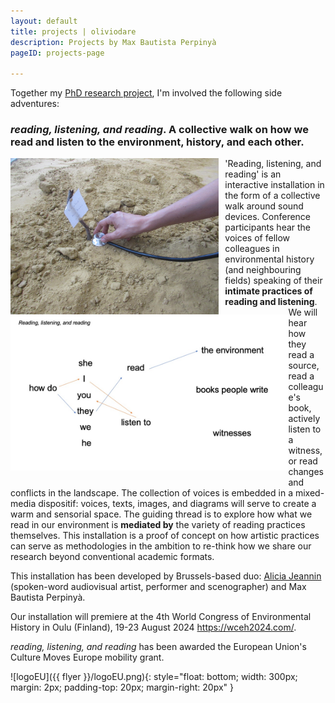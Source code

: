 ```yaml
---
layout: default
title: projects | oliviodare
description: Projects by Max Bautista Perpinyà
pageID: projects-page

---
```


Together my [PhD research project](bio.html#what-i-am-doing-now), I'm involved the following side adventures:


### *reading, listening, and reading*. A collective walk on how we read and listen to the environment, history, and each other.

<img src="reading-listening-reading.jpg" style="float: left; margin-right: 10px;height: 250px;">
<img src="how-do-i-you-they.jpg" style="float: left; height: 250px; padding-bottom: 25px;">

<div class="clear"></div>

'Reading, listening, and reading' is an interactive installation in the form of a collective walk around sound devices. Conference participants hear the voices of fellow colleagues in environmental history (and neighbouring fields) speaking of their **intimate practices of reading and listening**. We will hear how they read a source, read a colleague's book, actively listen to a witness, or read changes and conflicts in the landscape. The collection of voices is embedded in a mixed-media dispositif: voices, texts, images, and diagrams will serve to create a warm and sensorial space. The guiding thread is to explore how what we read in our environment is **mediated by** the variety of reading practices themselves. This installation is a proof of concept on how artistic practices can serve as methodologies in the ambition to re-think how we share our research beyond conventional academic formats.

This installation has been developed by Brussels-based duo: <a class="dont-break-out" href="https://quand-ils-parlent.jimdofree.com/" target="_blank">Alicia Jeannin</a> (spoken-word audiovisual artist, performer and scenographer) and Max Bautista Perpinyà.

Our installation will premiere at the 4th World Congress of Environmental History in Oulu (Finland), 19-23 August 2024 <a class="dont-break-out" href="https://wceh2024.com/" target="_blank">https://wceh2024.com/</a>. 

*reading, listening, and reading* has been awarded the European Union's Culture Moves Europe mobility grant.


![logoEU]({{ flyer }}/logoEU.png){: style="float: bottom; width: 300px; margin: 2px; padding-top: 20px; margin-right: 20px" }

